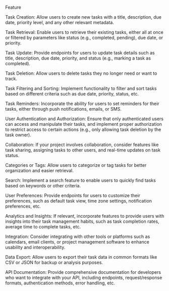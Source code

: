 Feature

Task Creation: Allow users to create new tasks with a title, description, due date, priority level, and any other relevant metadata.

Task Retrieval: Enable users to retrieve their existing tasks, either all at once or filtered by parameters like status (e.g., completed, pending), due date, or priority.

Task Update: Provide endpoints for users to update task details such as title, description, due date, priority, and status (e.g., marking a task as completed).

Task Deletion: Allow users to delete tasks they no longer need or want to track.

Task Filtering and Sorting: Implement functionality to filter and sort tasks based on different criteria such as due date, priority, status, etc.

Task Reminders: Incorporate the ability for users to set reminders for their tasks, either through push notifications, emails, or SMS.

User Authentication and Authorization: Ensure that only authenticated users can access and manipulate their tasks, and implement proper authorization to restrict access to certain actions (e.g., only allowing task deletion by the task owner).

Collaboration: If your project involves collaboration, consider features like task sharing, assigning tasks to other users, and real-time updates on task status.

Categories or Tags: Allow users to categorize or tag tasks for better organization and easier retrieval.

Search: Implement a search feature to enable users to quickly find tasks based on keywords or other criteria.

User Preferences: Provide endpoints for users to customize their preferences, such as default task view, time zone settings, notification preferences, etc.

Analytics and Insights: If relevant, incorporate features to provide users with insights into their task management habits, such as task completion rates, average time to complete tasks, etc.

Integration: Consider integrating with other tools or platforms such as calendars, email clients, or project management software to enhance usability and interoperability.

Data Export: Allow users to export their task data in common formats like CSV or JSON for backup or analysis purposes.

API Documentation: Provide comprehensive documentation for developers who want to integrate with your API, including endpoints, request/response formats, authentication methods, error handling, etc.
